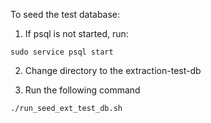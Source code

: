 To seed the test database:

1. If psql is not started, run:
```
sudo service psql start
```

2. Change directory to the extraction-test-db 

3. Run the following command 
```
./run_seed_ext_test_db.sh
```
